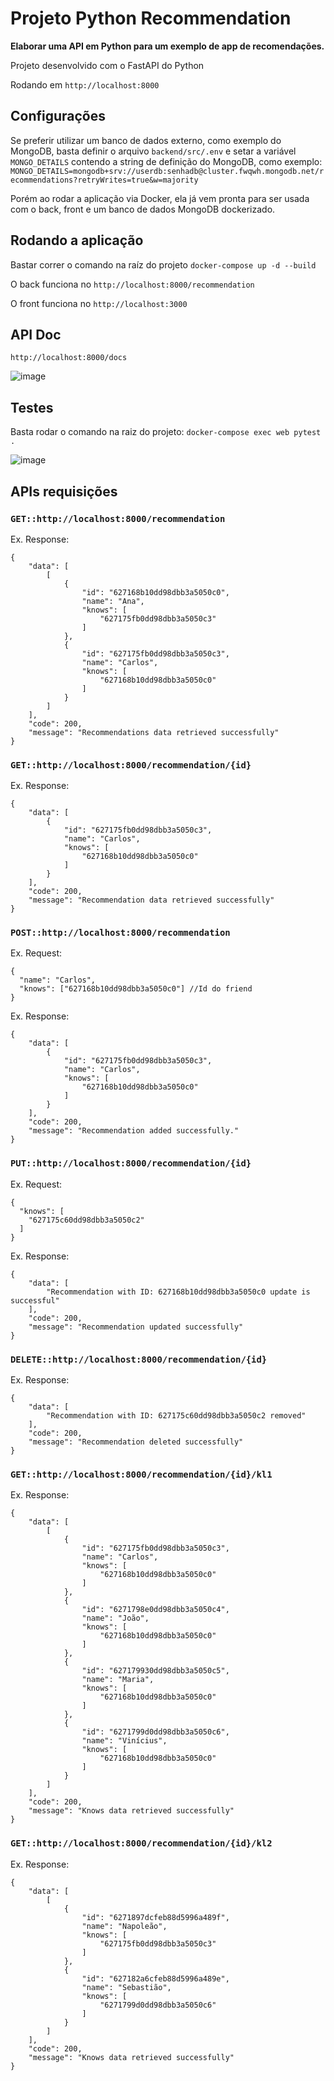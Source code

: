# Projeto Python Recommendation 


**Elaborar uma API em Python para um exemplo de app de recomendações.**

Projeto desenvolvido com o FastAPI do Python

Rodando em ```http://localhost:8000```

## Configurações

Se preferir utilizar um banco de dados externo, como exemplo do MongoDB, basta definir o arquivo ```backend/src/.env``` e setar a variável `MONGO_DETAILS` contendo a string de definição do MongoDB, como exemplo: ```MONGO_DETAILS=mongodb+srv://userdb:senhadb@cluster.fwqwh.mongodb.net/recommendations?retryWrites=true&w=majority```

Porém ao rodar a aplicação via Docker, ela já vem pronta para ser usada com o back, front e um banco de dados MongoDB dockerizado.


## Rodando a aplicação

Bastar correr o comando na raíz do projeto ```docker-compose up -d --build```

O back funciona no ```http://localhost:8000/recommendation```

O front funciona no ```http://localhost:3000```

## API Doc

``` http://localhost:8000/docs ```

![image](https://user-images.githubusercontent.com/8227278/166521260-babf1587-eb7c-4816-9cc2-30cc3549c35a.png)

## Testes

Basta rodar o comando na raiz do projeto: ```docker-compose exec web pytest .```

![image](https://user-images.githubusercontent.com/8227278/166811447-d2404955-e551-453e-b4f2-756708ff7f49.png)

## APIs requisições

### ```GET::http://localhost:8000/recommendation```
Ex. Response:
```
{
	"data": [
		[
			{
				"id": "627168b10dd98dbb3a5050c0",
				"name": "Ana",
				"knows": [
					"627175fb0dd98dbb3a5050c3"
				]
			},
			{
				"id": "627175fb0dd98dbb3a5050c3",
				"name": "Carlos",
				"knows": [
					"627168b10dd98dbb3a5050c0"
				]
			}
		]
	],
	"code": 200,
	"message": "Recommendations data retrieved successfully"
}
```
### ```GET::http://localhost:8000/recommendation/{id}```
Ex. Response: 
```
{
	"data": [
		{
			"id": "627175fb0dd98dbb3a5050c3",
			"name": "Carlos",
			"knows": [
				"627168b10dd98dbb3a5050c0"
			]
		}
	],
	"code": 200,
	"message": "Recommendation data retrieved successfully"
}
```
### ```POST::http://localhost:8000/recommendation```
Ex. Request:
```
{
  "name": "Carlos",
  "knows": ["627168b10dd98dbb3a5050c0"] //Id do friend
}
```
Ex. Response:
```
{
	"data": [
		{
			"id": "627175fb0dd98dbb3a5050c3",
			"name": "Carlos",
			"knows": [
				"627168b10dd98dbb3a5050c0"
			]
		}
	],
	"code": 200,
	"message": "Recommendation added successfully."
}
```
### ```PUT::http://localhost:8000/recommendation/{id}```
Ex. Request:
```
{
  "knows": [
    "627175c60dd98dbb3a5050c2"
  ]
}
```
Ex. Response:
```
{
	"data": [
		"Recommendation with ID: 627168b10dd98dbb3a5050c0 update is successful"
	],
	"code": 200,
	"message": "Recommendation updated successfully"
}
```
### ```DELETE::http://localhost:8000/recommendation/{id}```
Ex. Response:
```
{
	"data": [
		"Recommendation with ID: 627175c60dd98dbb3a5050c2 removed"
	],
	"code": 200,
	"message": "Recommendation deleted successfully"
}
```
### ```GET::http://localhost:8000/recommendation/{id}/kl1```
Ex. Response:
```
{
	"data": [
		[
			{
				"id": "627175fb0dd98dbb3a5050c3",
				"name": "Carlos",
				"knows": [
					"627168b10dd98dbb3a5050c0"
				]
			},
			{
				"id": "6271798e0dd98dbb3a5050c4",
				"name": "João",
				"knows": [
					"627168b10dd98dbb3a5050c0"
				]
			},
			{
				"id": "627179930dd98dbb3a5050c5",
				"name": "Maria",
				"knows": [
					"627168b10dd98dbb3a5050c0"
				]
			},
			{
				"id": "6271799d0dd98dbb3a5050c6",
				"name": "Vinícius",
				"knows": [
					"627168b10dd98dbb3a5050c0"
				]
			}
		]
	],
	"code": 200,
	"message": "Knows data retrieved successfully"
}
```
### ```GET::http://localhost:8000/recommendation/{id}/kl2```
Ex. Response:
```
{
	"data": [
		[
			{
				"id": "6271897dcfeb88d5996a489f",
				"name": "Napoleão",
				"knows": [
					"627175fb0dd98dbb3a5050c3"
				]
			},
			{
				"id": "627182a6cfeb88d5996a489e",
				"name": "Sebastião",
				"knows": [
					"6271799d0dd98dbb3a5050c6"
				]
			}
		]
	],
	"code": 200,
	"message": "Knows data retrieved successfully"
}
```



